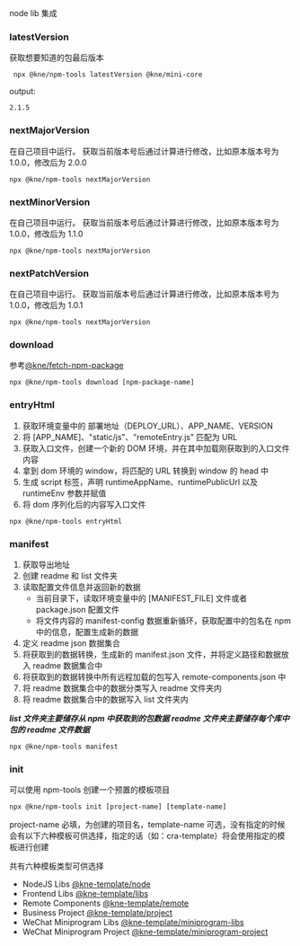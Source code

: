 node lib 集成

### latestVersion

获取想要知道的包最后版本

```shell
 npx @kne/npm-tools latestVersion @kne/mini-core 
```

output:

```text
2.1.5
```

### nextMajorVersion

在自己项目中运行。
获取当前版本号后通过计算进行修改，比如原本版本号为 1.0.0，修改后为 2.0.0

```shell
npx @kne/npm-tools nextMajorVersion
```

### nextMinorVersion

在自己项目中运行。
获取当前版本号后通过计算进行修改，比如原本版本号为 1.0.0，修改后为 1.1.0

```shell
npx @kne/npm-tools nextMajorVersion
```

### nextPatchVersion

在自己项目中运行。
获取当前版本号后通过计算进行修改，比如原本版本号为 1.0.0，修改后为 1.0.1

```shell
npx @kne/npm-tools nextMajorVersion
```

### download

参考[@kne/fetch-npm-package](https://www.kne-union.top/#/node-libs/fetch-npm-package)

```shell
npx @kne/npm-tools download [npm-package-name]
```

### entryHtml

1. 获取环境变量中的 部署地址（DEPLOY_URL）、APP_NAME、VERSION
2. 将 [APP_NAME]、"static/js"、"remoteEntry.js" 匹配为 URL 
3. 获取入口文件，创建一个新的 DOM 环境，并在其中加载刚获取到的入口文件内容 
4. 拿到 dom 环境的 window，将匹配的 URL 转换到 window 的 head 中
5. 生成 script 标签，声明 runtimeAppName、runtimePublicUrl 以及 runtimeEnv 参数并赋值
6. 将 dom 序列化后的内容写入口文件

```shell
npx @kne/npm-tools entryHtml
```

### manifest
1. 获取导出地址
2. 创建 readme 和 list 文件夹
3. 读取配置文件信息并返回新的数据
    * 当前目录下，读取环境变量中的 [MANIFEST_FILE] 文件或者 package.json 配置文件
    * 将文件内容的 manifest-config 数据重新循环，获取配置中的包名在 npm 中的信息，配置生成新的数据
4. 定义 readme json 数据集合
5. 将获取到的数据转换，生成新的 manifest.json 文件，并将定义路径和数据放入 readme 数据集合中
6. 将获取到的数据转换中所有远程加载的包写入 remote-components.json 中
7. 将 readme 数据集合中的数据分类写入 readme 文件夹内 
8. 将 readme 数据集合中的数据写入 list 文件夹内

***list 文件夹主要储存从 npm 中获取到的包数据***
***readme 文件夹主要储存每个库中包的 readme 文件数据***

```shell
npx @kne/npm-tools manifest
```

### init

可以使用 npm-tools 创建一个预置的模板项目

```shell
npx @kne/npm-tools init [project-name] [template-name]
```

project-name 必填，为创建的项目名，template-name 可选，没有指定的时候会有以下六种模板可供选择，指定的话（如：cra-template）将会使用指定的模板进行创建

共有六种模板类型可供选择

- NodeJS Libs [@kne-template/node](https://npmmirror.com/package/@kne-template/node)
- Frontend Libs [@kne-template/libs](https://npmmirror.com/package/@kne-template/libs)
- Remote Components [@kne-template/remote](https://npmmirror.com/package/@kne-template/remote)
- Business Project [@kne-template/project](https://npmmirror.com/package/@kne-template/project)
- WeChat Miniprogram Libs [@kne-template/miniprogram-libs](https://npmmirror.com/package/@kne-template/miniprogram-libs)
- WeChat Miniprogram
  Project [@kne-template/miniprogram-project](https://npmmirror.com/package/@kne-template/miniprogram-project)

